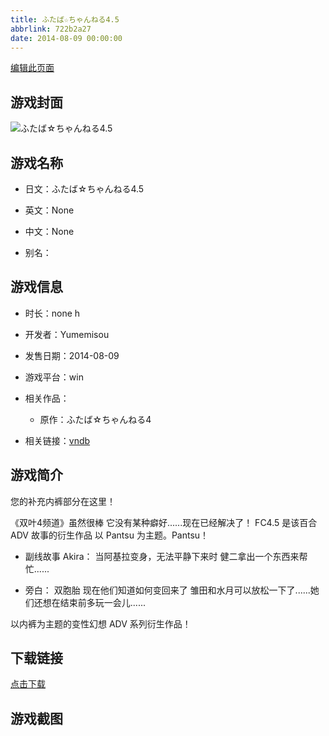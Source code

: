 ```yaml
---
title: ふたば☆ちゃんねる4.5
abbrlink: 722b2a27
date: 2014-08-09 00:00:00
---
```

[编辑此页面](https://github.com/ACG-3/ADV3-source/blob/main/source/_posts/games/%E3%81%B5%E3%81%9F%E3%81%B0%E2%98%86%E3%81%A1%E3%82%83%E3%82%93%E3%81%AD%E3%82%8B4.5.md)

## 游戏封面

![ふたば☆ちゃんねる4.5](https://pan.timero.xyz/d/onedrive/img_lib_001/%E3%81%B5%E3%81%9F%E3%81%B0%E2%98%86%E3%81%A1%E3%82%83%E3%82%93%E3%81%AD%E3%82%8B4.5_cover.avif)


## 游戏名称

- 日文：ふたば☆ちゃんねる4.5
- 英文：None
- 中文：None

- 别名：


## 游戏信息

- 时长：none h
- 开发者：Yumemisou
- 发售日期：2014-08-09
- 游戏平台：win
- 相关作品：
   - 原作：ふたば☆ちゃんねる4

- 相关链接：[vndb](https://vndb.org/v15799)


## 游戏简介

您的补充内裤部分在这里！

《双叶4频道》虽然很棒
它没有某种癖好......现在已经解决了！
FC4.5 是该百合 ADV 故事的衍生作品
以 Pantsu 为主题。Pantsu！

* 副线故事 Akira：
当阿基拉变身，无法平静下来时
健二拿出一个东西来帮忙......

* 旁白： 双胞胎
现在他们知道如何变回来了
雏田和水月可以放松一下了......她们还想在结束前多玩一会儿......

以内裤为主题的变性幻想 ADV 系列衍生作品！




## 下载链接

[点击下载](https://pan.timero.xyz/onedrive/adv_lib_001/%E3%81%B5%E3%81%9F%E3%81%B0%E2%98%86%E3%81%A1%E3%82%83%E3%82%93%E3%81%AD%E3%82%8B4.5)


## 游戏截图


